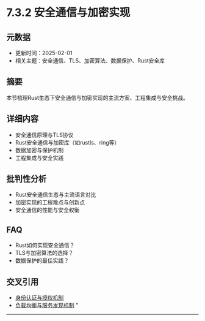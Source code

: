 ﻿# 7.3.2 安全通信与加密实现

## 元数据

- 更新时间：2025-02-01
- 相关主题：安全通信、TLS、加密算法、数据保护、Rust安全库

## 摘要

本节梳理Rust生态下安全通信与加密实现的主流方案、工程集成与安全挑战。

## 详细内容

- 安全通信原理与TLS协议
- Rust安全通信与加密库（如rustls、ring等）
- 数据加密与保护机制
- 工程集成与安全实践

## 批判性分析

- Rust安全通信生态与主流语言对比
- 加密实现的工程难点与创新点
- 安全通信的性能与安全权衡

## FAQ

- Rust如何实现安全通信？
- TLS与加密算法的选择？
- 数据保护的最佳实践？

## 交叉引用

- [身份认证与授权机制](./7.3.1_身份认证与授权机制.md)
- [负载均衡与服务发现机制](../06_network_communication/6.3.3_负载均衡与服务发现机制.md)
"

---
